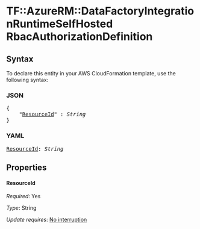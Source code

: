 # TF::AzureRM::DataFactoryIntegrationRuntimeSelfHosted RbacAuthorizationDefinition

## Syntax

To declare this entity in your AWS CloudFormation template, use the following syntax:

### JSON

<pre>
{
    "<a href="#resourceid" title="ResourceId">ResourceId</a>" : <i>String</i>
}
</pre>

### YAML

<pre>
<a href="#resourceid" title="ResourceId">ResourceId</a>: <i>String</i>
</pre>

## Properties

#### ResourceId

_Required_: Yes

_Type_: String

_Update requires_: [No interruption](https://docs.aws.amazon.com/AWSCloudFormation/latest/UserGuide/using-cfn-updating-stacks-update-behaviors.html#update-no-interrupt)

